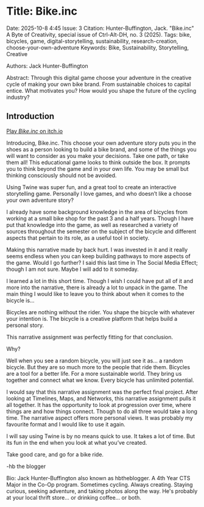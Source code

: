 # Title: Bike.inc
Date: 2025-10-8 4:45
Issue: 3
Citation: Hunter-Buffington, Jack. "Bike.inc" A Byte of Creativity, special issue of Ctrl-Alt-DH, no. 3 (2025).
Tags: bike, bicycles, game, digital-storytelling, sustainability, research-creation, choose-your-own-adventure
Keywords: Bike, Sustainability, Storytelling, Creative

Authors: Jack Hunter-Buffington

Abstract: Through this digital game choose your adventure in the creative cycle of making your own bike brand. From sustainable choices to capital entice. What motivates you? How would you shape the future of the cycling industry?

## Introduction

[Play *Bike.inc* on itch.io](https://hbtheblogger.itch.io/bikeinc)

Introducing, Bike.inc. This choose your own adventure story puts you in the shoes as a person looking to build a bike brand, and some of the things you will want to consider as you make your decisions. Take one path, or take them all! This educational game looks to think outside the box. It prompts you to think beyond the game and in your own life. You may be small but thinking consciously should not be avoided.

Using Twine was super fun, and a great tool to create an interactive storytelling game. Personally I love games, and who doesn’t like a choose your own adventure story?

I already have some background knowledge in the area of bicycles from working at a small bike shop for the past 3 and a half years. Though I have put that knowledge into the game, as well as researched a variety of sources throughout the semester on the subject of the bicycle and different aspects that pertain to its role, as a useful tool in society.

Making this narrative made by back hurt. I was invested in it and it really seems endless when you can keep building pathways to more aspects of the game. Would I go further? I said this last time in The Social Media Effect; though I am not sure. Maybe I will add to it someday.

I learned a lot in this short time. Though I wish I could have put all of it and more into the narrative, there is already a lot to unpack in the game. The main thing I would like to leave you to think about when it comes to the bicycle is…

Bicycles are nothing without the rider. You shape the bicycle with whatever your intention is. The bicycle is a creative platform that helps build a personal story.

This narrative assignment was perfectly fitting for that conclusion.

Why?

Well when you see a random bicycle, you will just see it as… a random bicycle. But they are so much more to the people that ride them. Bicycles are a tool for a better life. For a more sustainable world. They bring us together and connect what we know. Every bicycle has unlimited potential.

I would say that this narrative assignment was the perfect final project. After looking at Timelines, Maps, and Networks, this narrative assignment pulls it all together. It has the opportunity to look at progression over time, where things are and how things connect. Though to do all three would take a long time. The narrative aspect offers more personal views. It was probably my favourite format and I would like to use it again.

I will say using Twine is by no means quick to use. It takes a lot of time. But its fun in the end when you look at what you’ve created.

Take good care, and go for a bike ride.

-hb the blogger


Bio: Jack Hunter-Buffington also known as hbtheblogger. A 4th Year CTS Major in the Co-Op program. Sometimes cycling. Always creating. Staying curious, seeking adventure, and taking photos along the way. He's probably at your local thrift store... or drinking coffee... or both.
